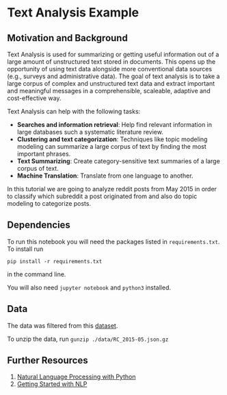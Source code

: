 # Text Analysis Example 

## Motivation and Background

Text Analysis is used for summarizing or getting useful information out of a large amount of unstructured text stored in documents. 
This opens up the opportunity of using text data alongside more conventional data sources (e.g., surveys and administrative data). The
goal of text analysis is to take a large corpus of complex and unstructured text data and extract important and meaningful messages
in a comprehensible, scaleable, adaptive and cost-effective way. 

Text Analysis can help with the following tasks:

* **Searches and information retrieval**: Help find relevant information in large databases such a systematic literature review. 
* **Clustering and text categorization**: Techniques like topic modeling modeling can summarize a large corpus of text by finding the most important phrases.
* **Text Summarizing**: Create category-sensitive text summaries of a large corpus of text.
* **Machine Translation**: Translate from one language to another.

In this tutorial we are going to analyze reddit posts from May 2015 in order to classify which subreddit a post originated 
from and also do topic modeling to categorize posts.

## Dependencies 
To run this notebook you will need the packages listed in `requirements.txt`. To install run 

```pip install -r requirements.txt``` 

in the command line. 

You will also need `jupyter notebook` and `python3` installed. 

## Data
The data was filtered from this [dataset](https://www.reddit.com/r/datasets/comments/3bxlg7/i_have_every_publicly_available_reddit_comment/). 

To unzip the data, run ```gunzip ./data/RC_2015-05.json.gz```

## Further Resources

1. [Natural Language Processing with Python](http://victoria.lviv.ua/html/fl5/NaturalLanguageProcessingWithPython.pdf)
2. [Getting Started with NLP](http://desilinguist.org/pdf/crossroads.pdf)

